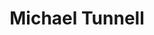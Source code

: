 ---
avatar: /images/people/michaetunnell.jpg
avatar_small: /images/people/michaetunnell_small.jpg
bio: null
homepage: null
instagram: null
linkedin: null
title: Michael Tunnell
twitter: null
type: guest
username: michaetunnell
youtube: null
---